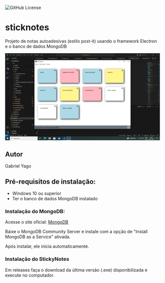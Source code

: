 ![GitHub License](https://img.shields.io/github/license/GabrielYago10/stickynotes)

# sticknotes
Projeto de notas autoadesivas (estilo post-it) usando o framework Electron e o banco de dados MongoDB

![](src/public/img/Capturar.PNG)

## Autor
Gabriel Yago

## Pré-requisitos de instalação:
- Windows 10 ou superior
- Ter o banco de dados MongoDB instalado

### Instalação do MongoDB:
Acesse o site oficial:
[MongoDB](https://www.mongodb.com/try/download/community)

Baixe o MongoDB Community Server e instale com a opção de "Install MongoDB as a Service" ativada.

Após instalar, ele inicia automaticamente.

### Instalação do StickyNotes
Em releases faça o download da última versão (.exe) disponibilizada e execute no computador.
